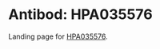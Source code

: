 # Antibod: HPA035576


    


Landing page for [HPA035576](http://www.proteinatlas.org/search/HPA035576).
